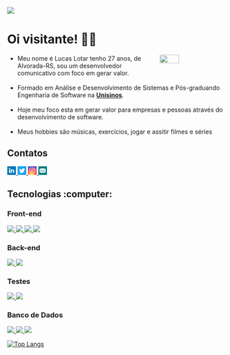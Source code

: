![](https://komarev.com/ghpvc/?username=Lotar-lucas)
<main>
  <h1>Oi visitante! 👨‍💻</h1>
  <section>
    <img src="https://media.giphy.com/media/N4h9A9o5TcWmjdQZVJ/giphy.gif" align="right" width="30%" height="30%"/>
    <ul align="left">
      <li>Meu nome é Lucas Lotar tenho 27 anos, de Alvorada-RS, sou um desenvolvedor comunicativo com foco em gerar valor.</li>
      <br>
      <li>Formado em Análise e Desenvolvimento de Sistemas e Pós-graduando Engenharia de Software na <strong><a href="https://www.unisinos.br/">Unisinos</a></strong>.</li>
      <br>
      <li>Hoje meu foco esta em gerar valor para empresas e pessoas através do desenvolvimento de software. </li>
      <br>
      <li>Meus hobbies são músicas, exercícios, jogar e assitir filmes e séries</li>
    </ul>
  </section>
  
 <h2>Contatos</h2>
  <div align="left">
    <span  >
      <a href="https://www.linkedin.com/in/lucaslotar/" >
        <img src="https://raw.githubusercontent.com/edent/SuperTinyIcons/bed6907f8e4f5cb5bb21299b9070f4d7c51098c0/images/svg/linkedin.svg" width="4%" />
      </a>
    </span>
    <span>
      <a href="https://twitter.com/LLotar" >
        <img src="https://raw.githubusercontent.com/edent/SuperTinyIcons/bed6907f8e4f5cb5bb21299b9070f4d7c51098c0/images/svg/twitter.svg" width="4%"/>
      </a>
    </span>
    <span>
      <a href="https://www.instagram.com/l_lotar/?hl=pt-br" >
        <img src="https://raw.githubusercontent.com/edent/SuperTinyIcons/bed6907f8e4f5cb5bb21299b9070f4d7c51098c0/images/svg/instagram.svg" width="4%"/>
        </a>
    </span>
  <span>
    <a href="mailto:amaral.lucas.lotar@gmail.com?subject=Contato%20realizado%20pelo%20github">
      <img src="https://raw.githubusercontent.com/edent/SuperTinyIcons/bed6907f8e4f5cb5bb21299b9070f4d7c51098c0/images/svg/email.svg" width="4%" />
    </a>
  </span>
    
<div align="left">
  <h2 align="left"> Tecnologias :computer:  </h2>

<div align="left">
  <h3>Front-end </h3>
  <a href="https://developer.mozilla.org/pt-BR/docs/Web/JavaScript"> 
    <img src="https://upload.wikimedia.org/wikipedia/commons/thumb/9/99/Unofficial_JavaScript_logo_2.svg/480px-Unofficial_JavaScript_logo_2.svg.png" width="4.5%" />
  </a>
   
  <a href="https://vuejs.org/"> 
    <img src="https://www.vectorlogo.zone/logos/vuejs/vuejs-ar21.png" width="9%" />
  </a>
   
  <a href="https://nuxtjs.org/"> 
      <img src="https://upload.wikimedia.org/wikipedia/commons/thumb/6/66/Nuxt_logo_%282021%29.svg/221px-Nuxt_logo_%282021%29.svg.png?20220211125741" width="15%" />
  </a>
   
  <a href="https://pt-br.reactjs.org/" > 
    <img src="https://encrypted-tbn0.gstatic.com/images?q=tbn:ANd9GcQj6cgVs5L3qwfoR6kw4J7q-AM9mY5lbfGS9-VqKDEjRmw67_3pIeqGzPaUh0zz1K1sLgs&usqp=CAU" width="9%" />
  </a>
</div>
   
<div>
  <h3>Back-end </h3>
  <a href="https://nodejs.org/en/"> 
    <img src="https://nodejs.org/static/images/logos/nodejs-new-pantone-black.svg" width="8%"/>
  </a>

  <a href="https://expressjs.com/"> 
    <img src="https://expressjs.com/images/express-facebook-share.png" width="12.5%"/>
  </a>
</div>
   
<h3>Testes </h3>
<a href="https://jestjs.io/"> 
    <img src="https://seeklogo.com/images/J/jest-logo-F9901EBBF7-seeklogo.com.png" width="4%" />
</a>

<a href="https://testing-library.com/docs/react-testing-library/intro"> 
  <img src="https://smartgermz.com/static/media/react-testing-library.79395fc5.png" width="5%" />
</a>
  
<h3>Banco de Dados </h3>
<a href="https://www.postgresql.org/"> 
    <img src="https://icons-for-free.com/iconfiles/png/512/postgresql+plain+wordmark-1324760555518154961.png" width="6%"/>
</a>
<a href="https://www.mysql.com/"> 
     <img src="https://toppng.com/uploads/preview/mysql-logo-vector-free-download-11573934106vmvysk1ovw.png" width="6%"/>
</a>
<a href="https://www.mongodb.com/pt-br">
     <img src="https://1000logos.net/wp-content/uploads/2020/08/MongoDB-Logo.png" width="9%"/>
</a>

[![Top Langs](https://github-readme-stats.vercel.app/api/top-langs/?username=Lotar-lucas&show_icons=true&theme=onedark&hide=html&&layout=pie)](https://github.com/anuraghazra/github-readme-stats)
</div>
</main>
